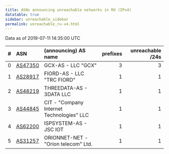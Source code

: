 ```yaml
---
title: ASNs announcing unreachable networks in RU (IPv4)
datatable: true
sidebar: unreachable_sidebar
permalink: unreachable_ru-v4.html
---
```


Data as of 2019-07-11 14:35:00 UTC


<div class="datatable-begin"></div>

|   # | ASN                                    | (announcing) AS name                      |   prefixes |   unreachable /24s |
|----:|:---------------------------------------|:------------------------------------------|-----------:|-------------------:|
|   0 | [AS47350](unreachable_AS47350-v4.html) | GCX-AS - LLC "GCX"                        |          3 |                  3 |
|   1 | [AS28917](unreachable_AS28917-v4.html) | FIORD-AS - LLC "TRC FIORD"                |          1 |                  1 |
|   2 | [AS48219](unreachable_AS48219-v4.html) | THREEDATA-AS - 3DATA LLC                  |          1 |                  1 |
|   3 | [AS44845](unreachable_AS44845-v4.html) | CIT - "Company Internet Technologies" LLC |          1 |                  1 |
|   4 | [AS62200](unreachable_AS62200-v4.html) | ISPSYSTEM-AS - JSC IOT                    |          1 |                  1 |
|   5 | [AS31257](unreachable_AS31257-v4.html) | ORIONNET-NET - "Orion telecom" Ltd.       |          1 |                  1 |

<div class="datatable-end"></div>